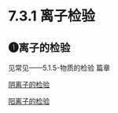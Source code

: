 # 7.3.1 离子检验

## ❶离子的检验 
见常见——5.1.5-物质的检验 篇章<br>  

[阴离子的检验](./5.1.5常见物质的检验.md#❶常见阴离子的检验)
<br>  

[阳离子的检验](./5.1.5常见物质的检验.md#❷常见阳离子的检验)